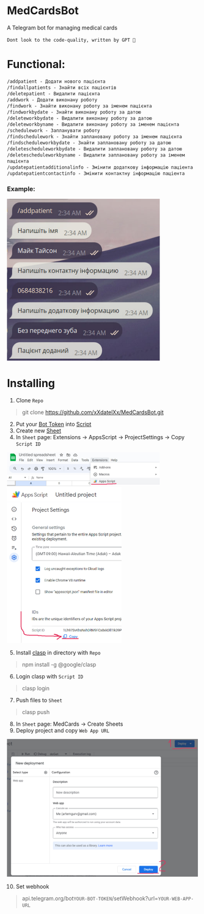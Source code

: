 # MedCardsBot
A Telegram bot for managing medical cards 

`Dont look to the code-quality, written by GPT 🤡`

# Functional:
```
/addpatient - Додати нового пацієнта
/findallpatients - Знайти всіх пацієнтів
/deletepatient - Видалити пацієнта
/addwork - Додати виконану роботу
/findwork - Знайти виконану роботу за іменем пацієнта
/findworkbydate - Знайти виконану роботу за датою
/deleteworkbydate - Видалити виконану роботу за датою
/deleteworkbyname - Видалити виконану роботу за іменем пацієнта
/schedulework - Запланувати роботу
/findschedulework - Знайти заплановану роботу за іменем пацієнта
/findscheduleworkbydate - Знайти заплановану роботу за датою
/deletescheduleworkbydate - Видалити заплановану роботу за датою
/deletescheduleworkbyname - Видалити заплановану роботу за іменем пацієнта
/updatepatientadditionalinfo - Змiнити додаткову iнформацiю пацiента
/updatepatientcontactinfo - Змiнити контактну iнформацiю пацiента
```
### Example:
<img src="ReadmeContent/4.jpg" width="400"/>

# Installing
1. Clone `Repo`
> git clone https://github.com/xXdatelXx/MedCardsBot.git
2. Put your [Bot Token](https://www.siteguarding.com/en/how-to-get-telegram-bot-api-token) into [Script](MedCardsBot/src/Message.js)
3. Create new [Sheet](https://workspace.google.com/products/sheets/)
4. In `Sheet` page: Extensions -> AppsScript -> ProjectSettings -> Copy `Script ID`

<img src="ReadmeContent/1.jpg" width="400"/>

<img src="ReadmeContent/2.jpg" width="300"/>

5. Install [clasp](https://github.com/google/clasp) in directory with `Repo`
> npm install -g @google/clasp
6. Login clasp with `Script ID`
> clasp login
7. Push files to `Sheet`
> clasp push
8. In `Sheet` page: MedCards -> Create Sheets
9. Deploy project and copy `Web App URL`

<img src="ReadmeContent/3.jpg" width="500"/>

10. Set webhook
> api.telegram.org/bot`YOUR-BOT-TOKEN`/setWebhook?url=`YOUR-WEB-APP-URL`
